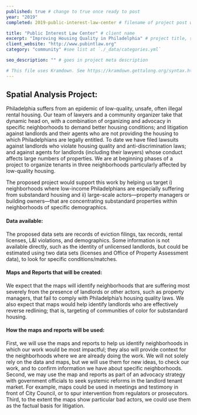 ```yaml
---
published: true # change to true once ready to post
year: "2019"
completed: 2019-public-interest-law-center # filename of project post without file type extension

title: "Public Interest Law Center" # client name
excerpt: "Improving Housing Quality in Philadelphia" # project title, shows on project list page
client_website: "http://www.pubintlaw.org"
category: "community" #see list at `./_data/categories.yml`

seo_description: "" # goes in project meta description

# This file uses Kramdown. See https://kramdown.gettalong.org/syntax.html for syntax
---
```


## Spatial Analysis Project:
Philadelphia suffers from an epidemic of low-quality, unsafe, often illegal rental housing. Our team of lawyers and a community organizer take that dynamic head on, with a combination of organizing and advocacy in specific neighborhoods to demand better housing conditions; and litigation against landlords and their agents who are not providing the housing to which Philadelphians are legally entitled. To date we have filed lawsuits against landlords who violate housing quality and anti-discrimination laws; and against agents for landlords (including their lawyers) whose conduct affects large numbers of properties. We are at beginning phases of a project to organize tenants in three neighborhoods particularly affected by low-quality housing.

The proposed project would support this work by helping us target i) neighborhoods where low-income Philadelphians are especially suffering from substandard housing and ii) large-scale actors—property managers or building owners—that are concentrating substandard properties within neighborhoods of specific demographics.

#### Data available:
The proposed data sets are records of eviction filings, tax records, rental licenses, L&I violations, and demographics. Some information is not available directly, such as the identity of unlicensed landlords, but could be estimated using two data sets (licenses and Office of Property Assessment data), to look for specific conditions/matches.

#### Maps and Reports that will be created:
We expect that the maps will identify neighborhoods that are suffering most severely from the presence of landlords or other actors, such as property managers, that fail to comply with Philadelphia’s housing quality laws. We also expect that maps would help identify landlords who are effectively reverse redlining; that is, targeting of communities of color for substandard housing.

#### How the maps and reports will be used:
First, we will use the maps and reports to help us identify neighborhoods in which our work would be most impactful; they also will provide context for the neighborhoods where we are already doing the work. We will not solely rely on the data and maps, but we will use them for new ideas, to check our work, and to confirm information we have about specific neighborhoods. Second, we may use the map and reports as part of an advocacy strategy with government officials to seek systemic reforms in the landlord tenant market. For example, maps could be used in meetings and testimony in front of City Council, or to spur intervention from regulators or prosecutors. Third, to the extent the maps show particular bad actors, we could use them as the factual basis for litigation.
